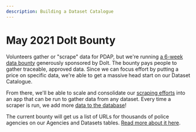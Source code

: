 ```yaml
---
description: Building a Dataset Catalogue
---
```


# May 2021 Dolt Bounty

Volunteers gather or "scrape" data for PDAP, but we're running [a 6-week data bounty](https://www.dolthub.com/blog/2021-05-28-bounty-announcement-with-pdap/) generously sponsored by Dolt. The bounty pays people to gather traceable, approved data. Since we can focus effort by putting a price on specific data, we're able to get a massive head start on our Dataset Catalogue.

From there, we'll be able to scale and consolidate our [scraping efforts](https://github.com/Police-Data-Accessibility-Project/PDAP-Scrapers) into an app that can be run to gather data from any dataset. Every time a scraper is run, we add more [data to the database](https://www.dolthub.com/repositories/pdap/data-intake)!

The current bounty will get us a list of URLs for thousands of police agencies on our Agencies and Datasets tables. [Read more about it here](https://www.dolthub.com/repositories/pdap/datasets/bounties/3c259649-762e-438b-a538-b14be4d0507a).

